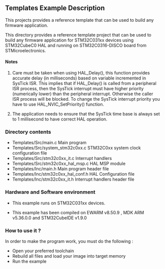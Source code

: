 ## <b>Templates Example Description</b>

This projects provides a reference template that can be used to build any firmware application.

This directory provides a reference template project that can be used to build any firmware application for
STM32C031xx devices using STM32CubeC0 HAL and running on STM32C0316-DISCO board from STMicroelectronics. 

#### <b>Notes</b>

 1. Care must be taken when using HAL_Delay(), this function provides accurate delay (in milliseconds)
    based on variable incremented in SysTick ISR. This implies that if HAL_Delay() is called from
    a peripheral ISR process, then the SysTick interrupt must have higher priority (numerically lower)
    than the peripheral interrupt. Otherwise the caller ISR process will be blocked.
    To change the SysTick interrupt priority you have to use HAL_NVIC_SetPriority() function.

 2. The application needs to ensure that the SysTick time base is always set to 1 millisecond
    to have correct HAL operation.

### <b>Directory contents</b>

  - Templates/Src/main.c                 Main program
  - Templates/Src/system_stm32c0xx.c     STM32C0xx system clock configuration file
  - Templates/Src/stm32c0xx_it.c         Interrupt handlers 
  - Templates/Src/stm32c0xx_hal_msp.c    HAL MSP module
  - Templates/Inc/main.h                 Main program header file  
  - Templates/Inc/stm32c0xx_hal_conf.h   HAL Configuration file
  - Templates/Inc/stm32c0xx_it.h         Interrupt handlers header file

### <b>Hardware and Software environment</b>

  - This example runs on STM32C031xx devices.

  - This example has been compiled on EWARM v8.50.9 , MDK ARM v5.36.0.0 and STM32CubeIDE v1.9.0

### <b>How to use it ?</b>

In order to make the program work, you must do the following :

 - Open your preferred toolchain
 - Rebuild all files and load your image into target memory
 - Run the example
